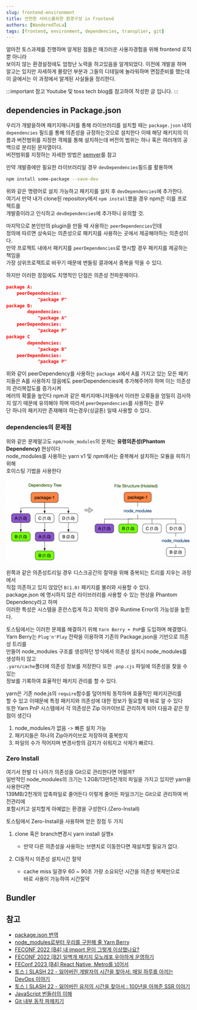 ```yaml
---
slug: frontend-environment
title: 안전한 서비스를위한 환경구성 in frontend
authors: [WanderedToLa]
tags: [frontend, environment, dependencies, transplier, git]
---
```


얼마전 토스과제를 진행하며 알게된 점들은 매끄러운 사용자경험을 위해 frontend 로직뿐 아니라  
보이지 않는 환경설정에도 엄청난 노력을 하고있음을 알게되었다. 이전에 개발을 하며  
알고는 있지만 자세하게 몰랐던 부분과 그들의 디테일에 놀라워하며 면접준비를 했는데  
이 글에서는 이 과정에서 알게된 사실들을 정리한다.

:::important 참고
Youtube 및 toss tech blog를 참고하여 작성한 글 입니다.
:::

## dependencies in Package.json

우리가 개발을하며 패키지매니저를 통해 라이브러리를 설치할 때는
`package.json` 내의 `dependencies` 필드를 통해 의존성을 규정하는것으로 설치한다
이때 해당 패키지의 이름과 버전범위를 지정한 객체를 통해 설치하는데
버전의 범위는 하나 혹은 여러개의 공백으로 분리된 문자열이다.  
버전범위를 지정하는 자세한 방법은 [semver](https://docs.npmjs.com/misc/semver)를 참고

만약 개발중에만 필요한 라이브러리일 경우 `devDependencies`필드를 활용하며

```bash
npm install some-package --save-dev
```

위와 같은 명령어로 설치 가능하고 패키지를 설치 후 `devDependencies`에 추가한다.  
여기서 만약 내가 clone된 repository에서 `npm install`했을 경우 npm은 이를 프로젝트를  
개발중이라고 인식하고 `devDependencies`에 추가하니 유의할 것.

마지막으로 본인만의 plugin을 만들 때 사용하는 `peerDependencies`인데  
정의에 따르면 상속되는 의존성으로 패키지를 사용하는 곳에서 제공해야하는 의존성이다.  
만약 프로젝트 내에서 패키지를 `peerDependencies`로 명시할 경우 패키지를 제공하는 책임을  
가장 상위프로젝트로 바꾸기 때문에 번들링 결과에서 중복을 막을 수 있다.

하지만 이러한 장점에도 치명적인 단점은 의존성 전파문제이다.

```json
package A:
    peerDependencies:
            "package P"
package B:
        dependencies:
            "package A"
    peerDependencies:
            "package P"
package C
        dependencies:
            "package B"
    peerDependencies:
            "package P"
```

위와 같이 peerDependency를 사용하는 `package A`에서 A를 가지고 있는 모든 패키지들은
A를 사용하지 않음에도 peerDependencies에 추가해주어야 하며 이는 의존성의 관리복잡도를 증가시켜  
에러의 확률을 높인다 npm과 같은 패키지매니저들에서 이러한 오류들을 엄밀히 검사하지 않기 때문에
유의해야 하며 따라서 `peerDependencies`를 사용하는 경우  
단 하나의 패키지만 존재해야 하는경우(싱글톤) 일때 사용할 수 있다.

### dependencies의 문제점

위와 같은 문제말고도 `npm/node_modules`의 문제는 **유령의존성(Phantom Dependency)** 현상이다  
node_modules를 사용하는 yarn v1 및 npm에서는 중복해서 설치하는 모듈을 피하기 위해  
호이스팅 기법을 사용한다

![Hoisting Tree](../../static/img/hoisting-tree.png)

왼쪽과 같은 의존성트리일 경우 디스크공간의 절약을 위해 중복되는 트리를 지우는 과정에서  
직접 의존하고 있지 않았던 `B(1.0)` 패키지를 불러와 사용할 수 있다.  
package.json 에 명시하지 않은 라이브러리를 사용할 수 있는 현상을 Phantom Dependency라고 하며  
이러한 특성은 시스템을 혼란스럽게 하고 최악의 경우 Runtime Error의 가능성을 높힌다.

토스팀에서는 이러한 문제를 해결하기 위해 `Yarn Berry + PnP`를 도입하며 해결했다.  
Yarn Berry는 `Plug'n'Play` 전략을 이용하여 기존의 Package.json을 기반으로 의존성 트리를  
만들어 node_modules 구조를 생성하던 방식에서 의존성 설치시 node_modules를 생성하지 않고  
`.yarn/cache`폴더에 의존성 정보를 저장한다 또한 `.pnp.cjs` 파일에 의존성을 찾을 수 있는  
정보를 기록하여 효율적인 패키지 관리를 할 수 있다.

yarn은 기존 node.js의 `require`함수를 덮어씌워 동작하며 효율적인 패키지관리를  
할 수 있고 이때문에 특정 패키지와 의존성에 대한 정보가 필요할 때 바로 알 수 있다  
또한 Yarn PnP 시스템에서 각 의존성은 Zip 아카이브로 관리하게 되어 다음과 같은 장점이 생긴다

1. node_modules가 없음 -> 빠른 설치 가능
2. 패키지들은 하나의 Zip아카이브로 저장하여 중복방지
3. 파일의 수가 적어지며 변경사항의 감지가 쉬워지고 삭제가 빠르다.

### Zero Install

여기서 한발 더 나아가 의존성을 Git으로 관리한다면 어떨까?  
일반적인 node_modules의 크기는 1.2GB/13만5천개의 파일을 가지고 있지만 yarn을 사용한다면  
139MB/2천개의 압축파일로 줄어든다 이렇게 줄어든 파일크기는 Git으로 관리하여 버전관리에  
포함시키고 설치할게 아예없는 환경을 구성한다.(Zero-Install)

토스팀에서 Zero-Install을 사용하며 얻은 장점 두 가지

1. clone 혹은 branch변경시 yarn install 실행x

   - 만약 다른 의존성을 사용하는 브랜치로 이동한다면 재설치할 필요가 없다.

2. CI동작시 의존성 설치시간 절약

   - cache miss 일경우 60 ~ 90초 가량 소요되던 시간을 의존성 복제만으로  
     바로 사용이 가능하여 시간절약

## Bundler

## 참고

- [package.json 번역](https://programmingsummaries.tistory.com/385)
- [node_modules로부터 우리를 구원해 줄 Yarn Berry](https://toss.tech/article/node-modules-and-yarn-berry)
- [FECONF 2022 [B4] 내 import 문이 그렇게 이상했나요?](https://www.youtube.com/watch?v=mee1QbvaO10&t=325s)
- [FECONF 2022 [B2] 일백개 패키지 모노레포 우아하게 운영하기](https://www.youtube.com/watch?v=Ix9gxqKOatY&t=114s)
- [FEConf 2023 [B4] React Native, Metro를 넘어서](https://www.youtube.com/watch?v=QfU5REp8sjQ&t=1253s)
- [토스ㅣSLASH 22 - 잃어버린 개발자의 시간을 찾아서: 매일 하루를 아끼는 DevOps 이야기](https://www.youtube.com/watch?v=2IE68SDTYvI&list=PL1DJtS1Hv1PiGXmgruP1_gM2TSvQiOsFL&index=32)
- [토스ㅣSLASH 22 - 잃어버린 유저의 시간을 찾아서 : 100년을 아껴준 SSR 이야기](https://www.youtube.com/watch?v=IKyA8BKxpXc)
- [JavaScript 번들러의 이해](https://medium.com/naver-place-dev/javascript-%EB%B2%88%EB%93%A4%EB%9F%AC%EC%9D%98-%EC%9D%B4%ED%95%B4-1-javascript-%EB%AA%A8%EB%93%88-d68c7e438fcd)
- [Git 내부 동작 파헤치기](https://tech.wonderwall.kr/articles/git/)
